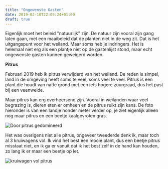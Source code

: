 ```yaml
---
title: "Ongewenste Gasten"
date: 2019-02-10T22:05:24+01:00
draft: true
---
```


Eigenlijk moet het beleid "natuurlijk" zijn. De natuur zijn vooral zijn gang laten gaan, met een maaibeleid dat de planten niet in de weg zit. Dat is het uitgangspunt voor het weiland. Maar soms heb je indringers. Het is helemaal niet erg als een plantje niet op de gastenlijst stond, maar echt ongewenste gasten kunnen geweigerd worden.

**Pitrus**

Februari 2019 heb ik pitrus verwijderd van het weiland. De reden is simpel, land in de omgeving heeft soms te veel, soms veel te veel. Pitrus is een plant die houdt van natte grond met een iets hogere zuurgraad, dus het past bij een veenweide. 

Maar pitrus kan erg overheersend zijn. Vooral in weilanden waar veel begrazing is, dieren eten er omheen en de pitrus ruikt zijn kans. De foto hieronder is van een landje honder meter verder op, je ziet eigenlijk alleen nog maar pitrus en een beetje kaalgevroten gras.

![Door pitrus gedomineerd](/images/pitrus.jpg)

Het was overigens niet alle pitrus, ongeveer tweederde denk ik, maar toch al 3 kruiwagens vol.
Ik vind het best een mooie plant, dus een beetje pitrus misstaat niet, en ik ga er vanuit dat ik het best zelf in de hand kan houden, zo lang ik er maar een beetje op let.

![kruiwagen vol pitrus](/images/pitrus-kruiwagen.jpg)
